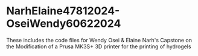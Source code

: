 # NarhElaine47812024-OseiWendy60622024
These includes the code files for Wendy Osei &amp; Elaine Narh's Capstone on the Modification of a Prusa MK3S+ 3D printer for the printing of hydrogels
